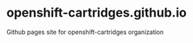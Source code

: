 openshift-cartridges.github.io
==============================

Github pages site for openshift-cartridges organization
